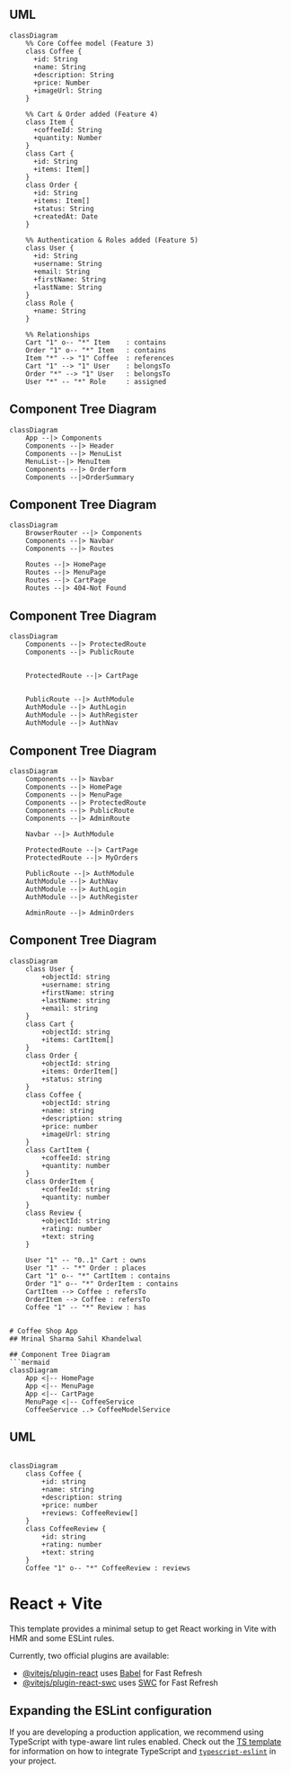 ## UML
```mermaid
classDiagram
    %% Core Coffee model (Feature 3)
    class Coffee {
      +id: String
      +name: String
      +description: String
      +price: Number
      +imageUrl: String
    }

    %% Cart & Order added (Feature 4)
    class Item {
      +coffeeId: String
      +quantity: Number
    }
    class Cart {
      +id: String
      +items: Item[]
    }
    class Order {
      +id: String
      +items: Item[]
      +status: String
      +createdAt: Date
    }

    %% Authentication & Roles added (Feature 5)
    class User {
      +id: String
      +username: String
      +email: String
      +firstName: String
      +lastName: String
    }
    class Role {
      +name: String
    }

    %% Relationships
    Cart "1" o-- "*" Item    : contains
    Order "1" o-- "*" Item   : contains
    Item "*" --> "1" Coffee  : references
    Cart "1" --> "1" User    : belongsTo
    Order "*" --> "1" User   : belongsTo
    User "*" -- "*" Role     : assigned

```
## Component Tree Diagram
```mermaid
classDiagram
    App --|> Components
    Components --|> Header
    Components --|> MenuList
    MenuList--|> MenuItem
    Components --|> Orderform
    Components --|>OrderSummary
```

## Component Tree Diagram
```mermaid
classDiagram
    BrowserRouter --|> Components
    Components --|> Navbar
    Components --|> Routes

    Routes --|> HomePage
    Routes --|> MenuPage
    Routes --|> CartPage
    Routes --|> 404-Not Found
```
## Component Tree Diagram
```mermaid
classDiagram
    Components --|> ProtectedRoute
    Components --|> PublicRoute


    ProtectedRoute --|> CartPage


    PublicRoute --|> AuthModule
    AuthModule --|> AuthLogin
    AuthModule --|> AuthRegister
    AuthModule --|> AuthNav
```
## Component Tree Diagram
```mermaid
classDiagram
    Components --|> Navbar
    Components --|> HomePage
    Components --|> MenuPage
    Components --|> ProtectedRoute
    Components --|> PublicRoute
    Components --|> AdminRoute

    Navbar --|> AuthModule

    ProtectedRoute --|> CartPage
    ProtectedRoute --|> MyOrders

    PublicRoute --|> AuthModule
    AuthModule --|> AuthNav
    AuthModule --|> AuthLogin
    AuthModule --|> AuthRegister

    AdminRoute --|> AdminOrders
```
## Component Tree Diagram
```mermaid
classDiagram
    class User {
        +objectId: string
        +username: string
        +firstName: string
        +lastName: string
        +email: string
    }
    class Cart {
        +objectId: string
        +items: CartItem[]
    }
    class Order {
        +objectId: string
        +items: OrderItem[]
        +status: string
    }
    class Coffee {
        +objectId: string
        +name: string
        +description: string
        +price: number
        +imageUrl: string
    }
    class CartItem {
        +coffeeId: string
        +quantity: number
    }
    class OrderItem {
        +coffeeId: string
        +quantity: number
    }
    class Review {
        +objectId: string
        +rating: number
        +text: string
    }

    User "1" -- "0..1" Cart : owns
    User "1" -- "*" Order : places
    Cart "1" o-- "*" CartItem : contains
    Order "1" o-- "*" OrderItem : contains
    CartItem --> Coffee : refersTo
    OrderItem --> Coffee : refersTo
    Coffee "1" -- "*" Review : has


# Coffee Shop App
## Mrinal Sharma Sahil Khandelwal

## Component Tree Diagram
```mermaid
classDiagram
    App <|-- HomePage
    App <|-- MenuPage
    App <|-- CartPage
    MenuPage <|-- CoffeeService
    CoffeeService ..> CoffeeModelService
```

## UML
```mermaid

classDiagram
    class Coffee {
        +id: string
        +name: string
        +description: string
        +price: number
        +reviews: CoffeeReview[]
    }
    class CoffeeReview {
        +id: string
        +rating: number
        +text: string
    }
    Coffee "1" o-- "*" CoffeeReview : reviews
```

# React + Vite

This template provides a minimal setup to get React working in Vite with HMR and some ESLint rules.

Currently, two official plugins are available:

- [@vitejs/plugin-react](https://github.com/vitejs/vite-plugin-react/blob/main/packages/plugin-react) uses [Babel](https://babeljs.io/) for Fast Refresh
- [@vitejs/plugin-react-swc](https://github.com/vitejs/vite-plugin-react/blob/main/packages/plugin-react-swc) uses [SWC](https://swc.rs/) for Fast Refresh

## Expanding the ESLint configuration

If you are developing a production application, we recommend using TypeScript with type-aware lint rules enabled. Check out the [TS template](https://github.com/vitejs/vite/tree/main/packages/create-vite/template-react-ts) for information on how to integrate TypeScript and [`typescript-eslint`](https://typescript-eslint.io) in your project.
